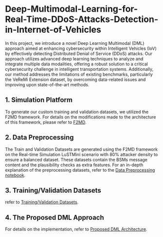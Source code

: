 # Deep-Multimodal-Learning-for-Real-Time-DDoS-Attacks-Detection-in-Internet-of-Vehicles
In this project, we introduce a novel Deep Learning Multimodal (DML) approach aimed at enhancing cybersecurity within Intelligent Vehicles (IoV) by effectively detecting Distributed Denial of Service (DDoS) attacks. Our approach utilizes advanced deep learning techniques to analyze and integrate multiple data modalities, offering a robust solution to a critical cybersecurity challenge in intelligent transportation systems. Additionally, our method addresses the limitations of existing benchmarks, particularly the VeReMi Extension dataset, by overcoming data-related issues and improving upon state-of-the-art methods.
## 1. Simulation Platform
To generate our custom training and validation datasets, we utilized the F2MD framework. For details on the modifications made to the architecture of this framework, please refer to [F2MD](./F2MD/).
## 2. Data Preprocessing
The Train and Validation Datasets are generated using the F2MD framework on the Real-time Simulation LuSTMini scenario with 80% attacker density to ensure a balanced dataset. These datasets contain the BSMs message content and the plausibility checks as extra features.
For an in-depth explanation of the preprocessing datasets, refer to the [Data Preprocessing notebook](./DataPreprocessing.ipynb).
## 3. Training/Validation Datasets
refer to [Training/Validation Datasets](https://mega.nz/folder/QfVxWaCK#cShZeamAUvdzMV2PoFmtnQ).
## 4. The Proposed DML Approach
For details on the implementation, refer to [Proposed DML Architecture](./ProposedDML.ipynb).

